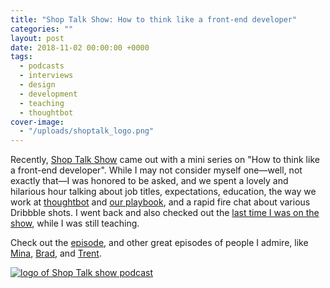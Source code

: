 ```yaml
---
title: "Shop Talk Show: How to think like a front-end developer"
categories: ""
layout: post
date: 2018-11-02 00:00:00 +0000
tags:
  - podcasts
  - interviews
  - design
  - development
  - teaching
  - thoughtbot
cover-image:
  - "/uploads/shoptalk_logo.png"
---
```


Recently, [Shop Talk Show](https://shoptalkshow.com/) came out with a mini series on "How to think like a front-end developer". While I may not consider myself one—well, not exactly that—I was honored to be asked, and we spent a lovely and hilarious hour talking about job titles, expectations, education, the way we work at [thoughtbot](https://www.thoughtbot.com) and [our playbook](https://thoughtbot.com/playbook), and a rapid fire chat about various Dribbble shots. I went back and also checked out the [last time I was on the show](https://shoptalkshow.com/episodes/121-sam-kapila/), while I was still teaching.

Check out the [episode](https://shoptalkshow.com/episodes/335/), and other great episodes of people I admire, like [Mina](https://shoptalkshow.com/episodes/332-how-to-think-like-a-front-end-developer-with-mina-markham/), [Brad](https://shoptalkshow.com/episodes/334/), and [Trent](https://shoptalkshow.com/episodes/333-how-to-think-like-a-front-end-developer-with-trent-walton/).

[![logo of Shop Talk show podcast](/uploads/shoptalk_logo.png)](https://shoptalkshow.com/episodes/335/)
